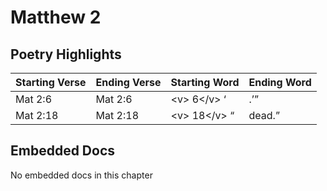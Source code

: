 # Matthew 2

## Poetry Highlights

| Starting Verse | Ending Verse | Starting Word | Ending Word |
| :--- | :--- | :--- | :--- |
| Mat 2:6 | Mat 2:6 | &lt;v&gt; 6&lt;/v&gt; ‘ | .’” |
| Mat 2:18 | Mat 2:18 | &lt;v&gt; 18&lt;/v&gt; “ | dead.” |

## Embedded Docs

No embedded docs in this chapter


